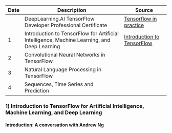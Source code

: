 | Date | Description                                                                                 | Source                                                                                              |
| ---- | ------------------------------------------------------------------------------------------- | --------------------------------------------------------------------------------------------------- |
|      | DeepLearning.AI TensorFlow Developer Professional Certificate                               | [Tensorflow in practice](https://www.coursera.org/professional-certificates/tensorflow-in-practice) |
| 1    | Introduction to TensorFlow for Artificial Intelligence, Machine Learning, and Deep Learning | [Introduction to TensorFlow](https://www.coursera.org/learn/introduction-tensorflow/home/week/1)    |
| 2    | Convolutional Neural Networks in TensorFlow                                                 |                                                                                                     |
| 3    | Natural Language Processing in TensorFlow                                                   |                                                                                                     |
| 4    | Sequences, Time Series and Prediction                                                       |                                                                                                     |

### 1) Introduction to TensorFlow for Artificial Intelligence, Machine Learning, and Deep Learning

#### Introduction: A conversation with Andrew Ng
